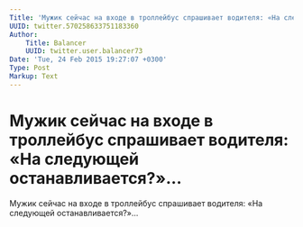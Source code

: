 ```yaml
---
Title: 'Мужик сейчас на входе в троллейбус спрашивает водителя: «На следующей останавливается?»...'
UUID: twitter.570258633751183360
Author:
    Title: Balancer
    UUID: twitter.user.balancer73
Date: 'Tue, 24 Feb 2015 19:27:07 +0300'
Type: Post
Markup: Text
---
```


# Мужик сейчас на входе в троллейбус спрашивает водителя: «На следующей останавливается?»...

Мужик сейчас на входе в троллейбус спрашивает водителя: «На
следующей останавливается?»...